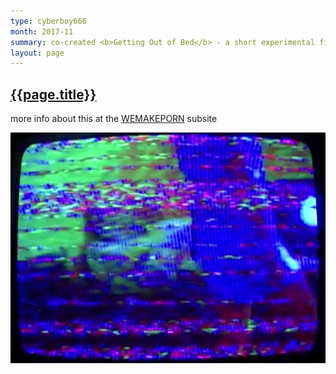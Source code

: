 ```yaml
---
type: cyberboy666
month: 2017-11
summary: co-created <b>Getting Out of Bed</b> - a short experimental film as 1/2 of WEMAKEPORN
layout: page
---
```


## [ {{page.title}} ]({{page.url}})

more info about this at the [WEMAKEPORN] subsite

[![image][outofbed]][WEMAKEPORN]

[WEMAKEPORN]: {{site.url}}/wemakeporn
[outofbed]: /images/wemakeporn/gettingoutofbed2.jpg
